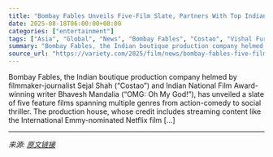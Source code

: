 ```yaml
---
title: "Bombay Fables Unveils Five-Film Slate, Partners With Top Indian Filmmakers (EXCLUSIVE)"
date: 2025-08-18T06:00:00+08:00
categories: ["entertainment"]
tags: ["Asia", "Global", "News", "Bombay Fables", "Costao", "Vishal Furia"]
summary: "Bombay Fables, the Indian boutique production company helmed by filmmaker-journalist Sejal Shah (&#8220;Costao&#8221;) and Indian National Film Award-winning writer Bhavesh Mandalia (&#8220;OMG: Oh My"
source_url: "https://variety.com/2025/film/news/bombay-fables-five-film-slate-vishal-furia-rajesh-mapuskar-1236491464/"
---
```


Bombay Fables, the Indian boutique production company helmed by filmmaker-journalist Sejal Shah (&#8220;Costao&#8221;) and Indian National Film Award-winning writer Bhavesh Mandalia (&#8220;OMG: Oh My God!&#8221;), has unveiled a slate of five feature films spanning multiple genres from action-comedy to social thriller. The production house, whose credit includes streaming content like the International Emmy-nominated Netflix film [&#8230;]

---

*来源: [原文链接](https://variety.com/2025/film/news/bombay-fables-five-film-slate-vishal-furia-rajesh-mapuskar-1236491464/)*
